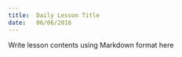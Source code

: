 ```yaml
---
title:  Daily Lesson Title
date:   06/06/2016
---
```


Write lesson contents using Markdown format here